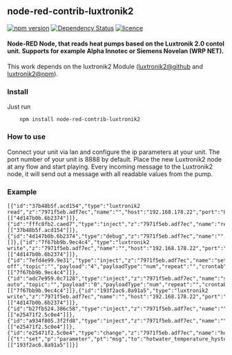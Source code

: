## node-red-contrib-luxtronik2
[![npm version](https://badge.fury.io/js/node-red-contrib-luxtronik2.svg)](https://badge.fury.io/js/node-red-contrib-luxtronik2)
[![Dependency Status](https://david-dm.org/coolchip/node-red-contrib-luxtronik2.svg)](https://david-dm.org/coolchip/node-red-contrib-luxtronik2)
[![licence](https://img.shields.io/npm/l/node-red-contrib-luxtronik2.svg)](https://www.npmjs.com/package/node-red-contrib-luxtronik2)

#### Node-RED Node, that reads heat pumps based on the Luxtronik 2.0 contol unit. Supports for example Alpha Innotec or Siemens Novelan (WRP NET).

This work depends on the luxtronik2 Module ([luxtronik2@github](https://github.com/coolchip/luxtronik2) and [luxtronik2@npm](https://www.npmjs.com/package/luxtronik2)).

### Install
Just run
```
    npm install node-red-contrib-luxtronik2
```

### How to use
Connect your unit via lan and configure the ip parameters at your unit. The port number of your unit is 8888 by default. Place the new Luxtronik2 node at any flow and start playing.
Every incoming message to the Luxtronik2 node, it will send out a message with all readable values from the pump.

### Example
```text
[{"id":"37b48b5f.acd154","type":"luxtronik2 read","z":"7971f5eb.adf7ec","name":"","host":"192.168.178.22","port":"8888","x":380,"y":1020,"wires":[["4d147b0b.6b2374"]]},{"id":"fffc8fb2.caed7","type":"inject","z":"7971f5eb.adf7ec","name":"read","topic":"","payload":"","payloadType":"date","repeat":"","crontab":"","once":false,"x":190,"y":1020,"wires":[["37b48b5f.acd154"]]},{"id":"4d147b0b.6b2374","type":"debug","z":"7971f5eb.adf7ec","name":"","active":true,"console":"false","complete":"false","x":870,"y":1020,"wires":[]},{"id":"7f67bb9b.9ec4c4","type":"luxtronik2 write","z":"7971f5eb.adf7ec","name":"","host":"192.168.178.22","port":"8888","parameter":"heating_operation_mode","x":380,"y":1080,"wires":[["4d147b0b.6b2374"]]},{"id":"7efd4e99.9e31","type":"inject","z":"7971f5eb.adf7ec","name":"set off","topic":"","payload":"4","payloadType":"num","repeat":"","crontab":"","once":false,"x":190,"y":1080,"wires":[["7f67bb9b.9ec4c4"]]},{"id":"adc7e959.0c7128","type":"inject","z":"7971f5eb.adf7ec","name":"set auto","topic":"","payload":"0","payloadType":"num","repeat":"","crontab":"","once":false,"x":190,"y":1120,"wires":[["7f67bb9b.9ec4c4"]]},{"id":"193f2ac6.8a91a5","type":"luxtronik2 write","z":"7971f5eb.adf7ec","name":"","host":"192.168.178.22","port":"8888","parameter":"","x":680,"y":1180,"wires":[["4d147b0b.6b2374"]]},{"id":"b27fb524.386c58","type":"inject","z":"7971f5eb.adf7ec","name":"","topic":"","payload":"2","payloadType":"num","repeat":"","crontab":"","once":false,"onceDelay":"","x":190,"y":1180,"wires":[["e25471f2.5c0e4"]]},{"id":"a934f805.3f2fd8","type":"inject","z":"7971f5eb.adf7ec","name":"","topic":"","payload":"3","payloadType":"num","repeat":"","crontab":"","once":false,"onceDelay":"","x":190,"y":1220,"wires":[["e25471f2.5c0e4"]]},{"id":"e25471f2.5c0e4","type":"change","z":"7971f5eb.adf7ec","name":"hotwater_temperature_hysteresis","rules":[{"t":"set","p":"parameter","pt":"msg","to":"hotwater_temperature_hysteresis","tot":"str"}],"action":"","property":"","from":"","to":"","reg":false,"x":440,"y":1180,"wires":[["193f2ac6.8a91a5"]]}]
```
